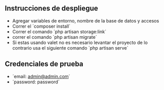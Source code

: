 ## Instrucciones de despliegue
- Agregar variables de entorno, nombre de la base de datos y accesos 
- Correr el ´composer install´
- Correr el comando ´php artisan storage:link´
- correr el comando ´php artisan migrate´
- Si estas usando valet no es necesario levantar el proyecto de lo contrario usa el siguiente comando ´php artisan serve´
## Credenciales de prueba
- ´email: admin@admin.com´
- ´password: password´
